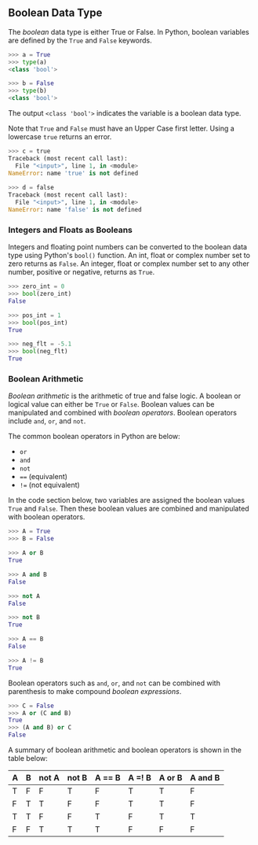 
## Boolean Data Type
The _boolean_ data type is either True or False. In Python, boolean variables are defined by the ```True``` and ```False``` keywords. 

```python
>>> a = True
>>> type(a)
<class 'bool'>

>>> b = False
>>> type(b)
<class 'bool'>
```

The output ```<class 'bool'>``` indicates the variable is a boolean data type.

Note that ```True``` and ```False``` must have an Upper Case first letter. Using a lowercase ```true``` returns an error.

```python
>>> c = true
Traceback (most recent call last):
  File "<input>", line 1, in <module>
NameError: name 'true' is not defined
   
>>> d = false
Traceback (most recent call last):
  File "<input>", line 1, in <module>
NameError: name 'false' is not defined
```
### Integers and Floats as Booleans

Integers and floating point numbers can be converted to the boolean data type using Python's ```bool()``` function. An int, float or complex number set to zero returns as ```False```. An integer, float or complex number set to any other number, positive or negative, returns as ```True```.

```python
>>> zero_int = 0
>>> bool(zero_int)
False
```

```python
>>> pos_int = 1
>>> bool(pos_int)
True
```

```python
>>> neg_flt = -5.1
>>> bool(neg_flt)
True
```
### Boolean Arithmetic

_Boolean arithmetic_ is the arithmetic of true and false logic. A boolean or logical value can either be ```True``` or ```False```.  Boolean values can be manipulated and combined with _boolean operators_. Boolean operators include ```and```, ```or```, and ```not```.

The common boolean operators in Python are below:

 * ```or```
 * ```and```
 * ```not```
 * ```==``` (equivalent)
 * ```!=``` (not equivalent)

In the code section below, two variables are assigned the boolean values ```True``` and ```False```. Then these boolean values are combined and manipulated with boolean operators.


```python
>>> A = True
>>> B = False
```

```python
>>> A or B
True
```

```python
>>> A and B
False
```

```python
>>> not A
False
```

```python
>>> not B
True
```

```python
>>> A == B
False
```

```python
>>> A != B
True
```

Boolean operators such as ```and```, ```or```, and ```not``` can be combined with parenthesis to make compound _boolean expressions_. 

```python
>>> C = False
>>> A or (C and B)
True
>>> (A and B) or C
False
```
A summary of boolean arithmetic and boolean operators is shown in the table below:

| A | B | not A | not B | A == B | A =! B | A or B | A and B |
| --- | --- | --- | --- | --- | --- | --- | --- |
| T   |   F |   F |   T |   F |   T |   T |   F |
| F   |   T |   T |   F |   F |   T |   T |   F |
| T   |   T |   F |   F |   T |   F |   T |   T |
| F   |   F |   T |   T |   T |   F |   F |   F |
 

